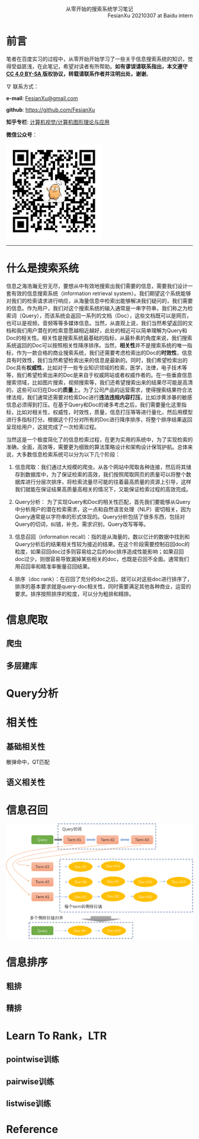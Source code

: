 <div align='center'>
    从零开始的搜索系统学习笔记
</div>

<div align='right'>
    FesianXu 20210307 at Baidu intern
</div>

# 前言
笔者在百度实习的过程中，从零开始开始学习了一些关于信息搜索系统的知识，觉得受益匪浅，在此笔记，希望对读者有所帮助。**如有谬误请联系指出，本文遵守[ CC 4.0 BY-SA ](http://creativecommons.org/licenses/by-sa/4.0/)版权协议，转载请联系作者并注明出处，谢谢**。

$\nabla$  联系方式：

**e-mail**: FesianXu@gmail.com

**github**: https://github.com/FesianXu

**知乎专栏**: [计算机视觉/计算机图形理论与应用](https://zhuanlan.zhihu.com/c_1265262560611299328)

**微信公众号**：

![qrcode][qrcode]

-----



# 什么是搜索系统

信息之海浩瀚无穷无尽，要想从中有效地搜索出我们需要的信息，需要我们设计一套有效的信息搜索系统（information retrieval system）。我们期望这个系统能够对我们的检索请求进行响应，从海量信息中检索出能够解决我们疑问的，我们需要的信息。作为用户，我们对这个搜索系统的输入通常是一串字符串，我们称之为检索词（Query），而该系统会返回一系列的文档（Doc），这些文档既可以是网页，也可以是视频，音频等等多媒体信息。当然，从直观上说，我们当然希望返回的文档和我们用户潜在的检索意愿越相近越好，此处的相近可以简单理解为Query和Doc的相关性。相关性是搜索系统最基础的指标，从最朴素的角度来说，我们搜索系统返回的Doc可以按照相关性降序排序。当然，**相关性**并不是搜索系统的唯一指标，作为一款合格的商业搜索系统，我们还需要考虑检索出的Doc的**时效性**，信息具有时效性，我们当然希望检索出来的信息是最新的。同时，我们希望检索出的Doc具有**权威性**，比如对于一些专业知识领域的检索，医学，法律，电子技术等等，我们希望检索出来的Doc是来自于权威网站或者权威作者的。在一些垂直信息搜索领域，比如图片搜索，视频搜索等，我们还希望搜索出来的结果尽可能是高清的，这些可以归在Doc的**质量**上。为了公司产品的运营需求，使得搜索结果符合法律法规，我们通常还需要对检索Doc进行**违法违规内容打压**，比如涉黄涉暴的敏感信息必须得到打压。在基于Query和Doc的诸多考虑之后，我们需要量化这里指标，比如对相关性，权威性，时效性，质量，信息打压等等进行量化，然后用模型进行多指标打分。根据这个打分对所有的Doc进行降序排序，将整个排序结果返回呈现给用户，这就完成了一次检索过程。

当然这是一个极度简化了的信息检索过程，在更为实用的系统中，为了实现检索的准确，全面，高效等，需要更为细致的算法策略设计和架构设计保驾护航。总体来说，大多数信息检索系统可以分为以下几个阶段：

1. 信息爬取：我们通过大规模的爬虫，从各个网站中爬取各种连接，然后将其储存到数据库中，为了保证检索的高效，我们按照爬取网页的质量可以将整个数据库进行分层次排序，将检索流量尽可能的往着最高质量的资源上引导，这样我们就能在保证结果高质量高相关的情况下，又能保证检索过程的高效完成。

1. Query分析： 为了实现Query和Doc的相关性匹配，首先我们要能够从Query中分析用户的潜在检索需求，这一点和自然语言处理（NLP）密切相关，因为Query通常是以字符串的形式体现的。Query分析包括了很多东西，包括对Query的切词，纠错，补充，需求识别，Query改写等等。

2. 信息召回（information recall）：指的是从海量的，数以亿计的数据中找到和Query分析后的结果相关性较为接近的结果。在这个阶段需要控制召回doc的粒度，如果召回doc过多则容易给之后的doc排序造成性能影响；如果召回doc过少，则很容易导致漏掉某些相关的doc，也既是召回不全面。通常我们用召回率和精准率衡量召回结果。
3. 排序（doc rank）：在召回了充分的doc之后，就可以对这些doc进行排序了，排序的基本要求就是query-doc相关性，同时需要满足其他各种商业，运营的要求。排序按照排序的粒度，可以分为粗排和精排。



# 信息爬取



## 爬虫



## 多层建库

# Query分析





# 相关性



## 基础相关性



散弹命中，QT匹配



## 语义相关性





# 信息召回







![multi_term_chains][multi_term_chains]



# 信息排序





## 粗排





## 精排





# Learn To Rank，LTR



## pointwise训练



## pairwise训练





## listwise训练



 





# Reference











[qrcode]: ./imgs/qrcode.jpg
[multi_term_chains]: ./imgs/multi_term_chains.png





